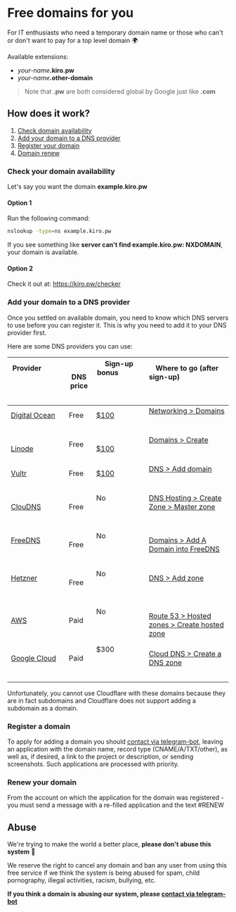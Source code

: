 # Free domains for you

For IT enthusiasts who need a temporary domain name or those who can't or don't want to pay for a top level domain 🌍

Available extensions:

- _your-name_**.kiro.pw**
- _your-name_**.other-domain**

> Note that **.pw** are both considered global by Google just like **.com**

## How does it work?

1. [Check domain availability](#check-your-domain-availability)
2. [Add your domain to a DNS provider](#add-your-domain-to-a-dns-provider)
3. [Register your domain](#register-a-domain)
4. [Domain renew](#renew-your-domain)

### Check your domain availability
Let's say you want the domain **example.kiro.pw**

#### Option 1

Run the following command:

```sh
nslookup -type=ns example.kiro.pw
```

If you see something like **server can't find example.kiro.pw: NXDOMAIN**, your domain is available.

#### Option 2

Check it out at: https://kiro.pw/checker

### Add your domain to a DNS provider

Once you settled on available domain, you need to know which DNS servers to use before you can register it. This is why you need to add it to your DNS provider first.

Here are some DNS providers you can use:

| Provider                                                                     | DNS price | Sign-up bonus                                                              | Where to go (after sign-up)                                                                                            |
| ---------------------------------------------------------------------------- | --------- | -------------------------------------------------------------------------- | ---------------------------------------------------------------------------------------------------------------------- |
| [Digital Ocean](https://m.do.co/)                              | Free      | [$100](https://m.do.co/)                                     | [Networking > Domains](https://cloud.digitalocean.com/networking/domains)                                              |
| [Linode](https://www.linode.com)  | Free      | [$100](https://www.linode.com/) | [Domains > Create](https://cloud.linode.com/domains/create)                                                            |
| [Vultr](https://www.vultr.com)                                  | Free      | [$100](https://www.vultr.com/)                                 | [DNS > Add domain](https://my.vultr.com/dns/)                                                                          |
| [ClouDNS](https://www.cloudns.net/)                            | Free      | No                                                                         | [DNS Hosting > Create Zone > Master zone](https://www.cloudns.net/main/)                                               |
| [FreeDNS](https://freedns.afraid.org)                                        | Free      | No                                                                         | [Domains > Add A Domain into FreeDNS](https://freedns.afraid.org/domain/add.php)                                       |
| [Hetzner](https://www.hetzner.com/)                                          | Free      | No                                                                         | [DNS > Add zone](https://dns.hetzner.com/add-zone)                                                                     |
| [AWS](https://aws.amazon.com/route53/pricing)                                | Paid      | No                                                                         | [Route 53 > Hosted zones > Create hosted zone](https://console.aws.amazon.com/route53/v2/hostedzones#CreateHostedZone) |
| [Google Cloud](https://cloud.google.com/dns/pricing)                         | Paid      | $300                                                                       | [Cloud DNS > Create a DNS zone](https://console.cloud.google.com/networking/dns/zones/~new)                            |

Unfortunately, you cannot use Cloudflare with these domains because they are in fact subdomains and Cloudflare does not support adding a subdomain as a domain.

### Register a domain

To apply for adding a domain you should [contact via telegram-bot](https://t.me/defaunbot), leaving an application with the domain name, record type (CNAME/A/TXT/other), as well as, if desired, a link to the project or description, or sending screenshots. Such applications are processed with priority.

### Renew your domain

From the account on which the application for the domain was registered - you must send a message with a re-filled application and the text #RENEW


## Abuse

We're trying to make the world a better place, **please don't abuse this system** 🙏

We reserve the right to cancel any domain and ban any user from using this free service if we think the system is being abused for spam, child pornography, illegal activities, racism, bullying, etc.

**If you think a domain is abusing our system, please [contact via telegram-bot](https://t.me/defaunbot)**

